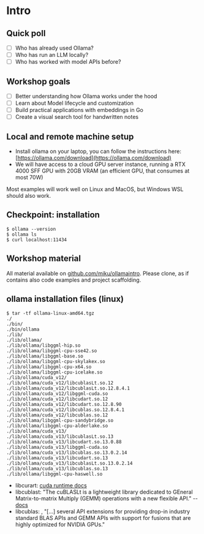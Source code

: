 # Intro

## Quick poll

* [ ] Who has already used Ollama?
* [ ] Who has run an LLM locally?
* [ ] Who has worked with model APIs before?

## Workshop goals

* [ ] Better understanding how Ollama works under the hood
* [ ] Learn about Model lifecycle and customization
* [ ] Build practical applications with embeddings in Go
* [ ] Create a visual search tool for handwritten notes

## Local and remote machine setup

* Install ollama on your laptop, you can follow the instructions here: [https://ollama.com/download](https://ollama.com/download)
* We will have access to a cloud GPU server instance, running a RTX 4000 SFF GPU with 20GB VRAM (an efficient GPU, that consumes at most 70W)

Most examples will work well on Linux and MacOS, but Windows WSL should also
work.

## Checkpoint: installation

```
$ ollama --version
$ ollama ls
$ curl localhost:11434
```

## Workshop material

All material available on
[github.com/miku/ollamaintro](https://github.com/miku/ollamaintro). Please
clone, as if contains also code examples and project scaffolding.


## ollama installation files (linux)

```
$ tar -tf ollama-linux-amd64.tgz
./
./bin/
./bin/ollama
./lib/
./lib/ollama/
./lib/ollama/libggml-hip.so
./lib/ollama/libggml-cpu-sse42.so
./lib/ollama/libggml-base.so
./lib/ollama/libggml-cpu-skylakex.so
./lib/ollama/libggml-cpu-x64.so
./lib/ollama/libggml-cpu-icelake.so
./lib/ollama/cuda_v12/
./lib/ollama/cuda_v12/libcublasLt.so.12
./lib/ollama/cuda_v12/libcublasLt.so.12.8.4.1
./lib/ollama/cuda_v12/libggml-cuda.so
./lib/ollama/cuda_v12/libcudart.so.12
./lib/ollama/cuda_v12/libcudart.so.12.8.90
./lib/ollama/cuda_v12/libcublas.so.12.8.4.1
./lib/ollama/cuda_v12/libcublas.so.12
./lib/ollama/libggml-cpu-sandybridge.so
./lib/ollama/libggml-cpu-alderlake.so
./lib/ollama/cuda_v13/
./lib/ollama/cuda_v13/libcublasLt.so.13
./lib/ollama/cuda_v13/libcudart.so.13.0.88
./lib/ollama/cuda_v13/libggml-cuda.so
./lib/ollama/cuda_v13/libcublas.so.13.0.2.14
./lib/ollama/cuda_v13/libcudart.so.13
./lib/ollama/cuda_v13/libcublasLt.so.13.0.2.14
./lib/ollama/cuda_v13/libcublas.so.13
./lib/ollama/libggml-cpu-haswell.so
```

* libcurart: [cuda runtime docs](https://docs.nvidia.com/cuda/cuda-c-programming-guide/#cuda-runtime)
* libcublast: "The cuBLASLt is a lightweight library dedicated to GEneral
  Matrix-to-matrix Multiply (GEMM) operations with a new flexible API." -- [docs](https://docs.nvidia.com/cuda/cublas/index.html#using-the-cublasLt-api)
* libcublas: [](https://developer.nvidia.com/cublas), "[...] several API
  extensions for providing drop-in industry standard BLAS APIs and GEMM APIs
with support for fusions that are highly optimized for NVIDIA GPUs."
